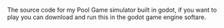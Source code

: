 The source code for my Pool Game simulator built in godot, if you want to play you can download and run this in the godot game engine softare. 
